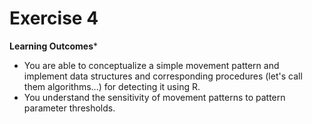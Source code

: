 # Exercise 4


**Learning Outcomes***

- You are able to conceptualize a simple movement pattern and implement data structures and corresponding procedures (let's call them algorithms...) for detecting it using R.
- You understand the sensitivity of movement patterns to pattern parameter thresholds.


<!-- **Prerequisites*** -->

<!-- - Readings Skills from "R for Data Science" [@wickham2017]: RS4.1 Chap15 Functions (19p, 269-289) -->
<!-- - Readings Theory, @laube2014: R4.1 Chap.2, p. 29-58 -->

